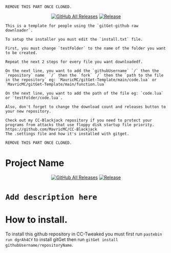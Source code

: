 
```
REMOVE THIS PART ONCE CLONED.
```

<p align="center">
  <a href="https://github.com/MavricMC/gitGet-Template/releases/"><img src="https://img.shields.io/github/downloads/MavricMC/gitGet-Template/total.svg" alt="GitHub All Releases"/></a>
  <a href="https://github.com/MavricMC/gitGet-Template/releases/"><img src="https://img.shields.io/github/release/MavricMC/gitGet-Template.svg" alt="Release"/></a>
</p>

```
This is a template for people using the `gitGet-github raw downloader`.

To setup the installer you must edit the `install.txt` file.

First, you must change `testFolder` to the name of the folder you want to be created.

Repeat the next 2 steps for every file you want downloadedf.

On the next line, you want to add the `githubUsername` `/` then the `repository` name  `/` then the `fork` `/` then the `path to the file in the repository` eg: `MavricMC/gitGet-Template/main/code.lua` or `MavricMC/gitGet-Template/main/function.lua`

On the next line, you want to add the path of the file eg: `code.lua` or `testFolder/code.lua`.

Also, don't forget to change the download count and releases button to your new repository.

Check out my CC-Blackjack repository if you need to protect your programs from attacks that use floppy disk startup file priority.
https://github.com/MavricMC/CC-Blackjack
The .settings file and how it's installed with gitget.

REMOVE THIS PART ONCE CLONED.
```
# Project Name

<p align="center">
  <a href="https://github.com/githubUsername/repositoryName/releases/"><img src="https://img.shields.io/github/downloads/githubUsername/repositoryName/total.svg" alt="GitHub All Releases"/></a>
  <a href="https://github.com/githubUsername/repositoryName/releases/"><img src="https://img.shields.io/github/release/githubUsername/repositoryName.svg" alt="Release"/></a>
</p>

# `Add description here`

# How to install.

To install this github repository in CC-Tweaked you must first run `pastebin run dgrAh4CY` to install gitGet then run `gitGet install githubUsername/repositoryName`.
